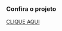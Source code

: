 <h3>Confira o projeto</h3>
<a href='https://cassioluciano98.github.io/Cronometro-de-Estudos---Projeto-Alura/'>CLIQUE AQUI</a>
